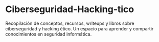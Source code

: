 # Ciberseguridad-Hacking-tico
Recopilación de conceptos, recursos, writeups y libros sobre ciberseguridad y hacking ético. Un espacio para aprender y compartir conocimientos en seguridad informática.
